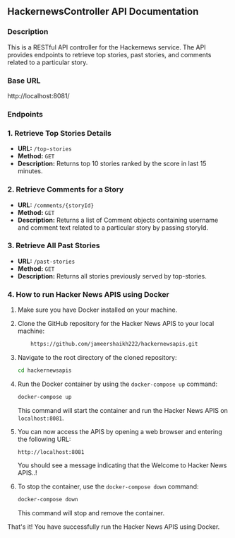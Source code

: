 ## HackernewsController API Documentation

### Description

This is a RESTful API controller for the Hackernews service. The API provides endpoints to retrieve top stories, past stories, and comments related to a particular story.

### Base URL

http://localhost:8081/

### Endpoints

### 1. Retrieve Top Stories Details

* **URL:** `/top-stories`
* **Method:** `GET`
* **Description:** Returns top 10 stories ranked by the score in last 15 minutes.


### 2. Retrieve Comments for a Story

* **URL:** `/comments/{storyId}`
* **Method:** `GET`
* **Description:** Returns a list of Comment objects containing username and comment text related to a particular story by passing storyId.


### 3. Retrieve All Past Stories

* **URL:** `/past-stories`
* **Method:** `GET`
* **Description:** Returns all stories previously served by top-stories.


### 4. How to run Hacker News APIS using Docker


1. Make sure you have Docker installed on your machine. 
2. Clone the GitHub repository for the Hacker News APIS to your local machine:

    ```bash
        https://github.com/jameershaikh222/hackernewsapis.git
    ```

3. Navigate to the root directory of the cloned repository:

    ```bash
    cd hackernewsapis
    ```

4. Run the Docker container by using the `docker-compose up` command:

    ```bash
    docker-compose up
    ```

    This command will start the container and run the Hacker News APIS on `localhost:8081`.

6. You can now access the APIS by opening a web browser and entering the following URL:

    ```arduino
    http://localhost:8081
    ```

    You should see a message indicating that the Welcome to Hacker News APIS..!

7. To stop the container, use the `docker-compose down` command:

    ```bash
    docker-compose down
    ```

    This command will stop and remove the container.

That's it! You have successfully run the Hacker News APIS using Docker.
